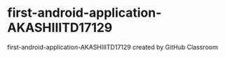 # first-android-application-AKASHIIITD17129
first-android-application-AKASHIIITD17129 created by GitHub Classroom
